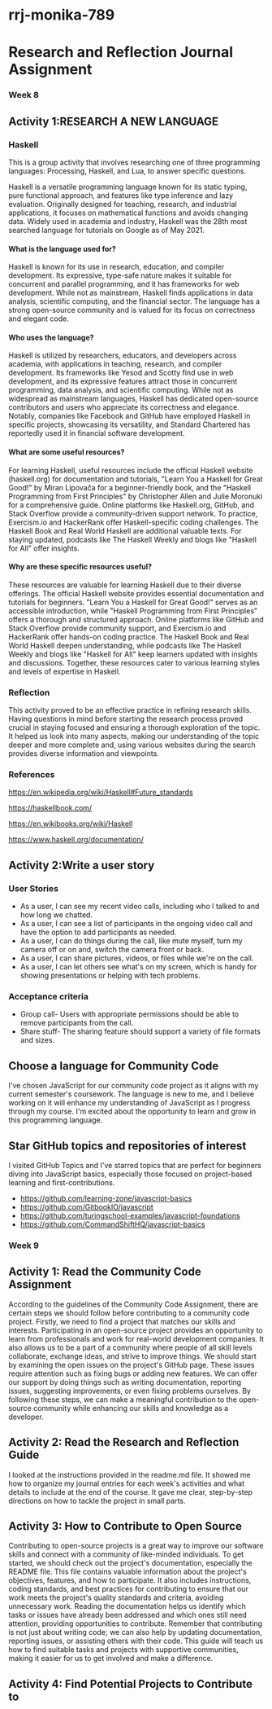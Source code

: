 # rrj-monika-789

# Research and Reflection Journal Assignment

### Week 8

## Activity 1:RESEARCH A NEW LANGUAGE

### Haskell

This is a group activity that involves researching one of three programming languages: Processing, Haskell, and Lua, to answer specific questions.

 Haskell is a versatile programming language known for its static typing, pure functional approach, and features like type inference and lazy evaluation. Originally designed for teaching, research, and industrial applications, it focuses on mathematical functions and avoids changing data. Widely used in academia and industry, Haskell was the 28th most searched language for tutorials on Google as of May 2021.

#### What is the language used for?

Haskell is known for its use in research, education, and compiler development. Its expressive, type-safe nature makes it suitable for concurrent and parallel programming, and it has frameworks for web development. While not as mainstream, Haskell finds applications in data analysis, scientific computing, and the financial sector. The language has a strong open-source community and is valued for its focus on correctness and elegant code.

#### Who uses the language?

 Haskell is utilized by researchers, educators, and developers across academia, with applications in teaching, research, and compiler development. Its frameworks like Yesod and Scotty find use in web development, and its expressive features attract those in concurrent programming, data analysis, and scientific computing. While not as widespread as mainstream languages, Haskell has dedicated open-source contributors and users who appreciate its correctness and elegance. Notably, companies like Facebook and GitHub have employed Haskell in specific projects, showcasing its versatility, and Standard Chartered has reportedly used it in financial software development.

#### What are some useful resources?
  
For learning Haskell, useful resources include the official Haskell website (haskell.org) for documentation and tutorials, "Learn You a Haskell for Great Good!" by Miran Lipovača for a beginner-friendly book, and the "Haskell Programming from First Principles" by Christopher Allen and Julie Moronuki for a comprehensive guide. Online platforms like Haskell.org, GitHub, and Stack Overflow provide a community-driven support network. To practice, Exercism.io and HackerRank offer Haskell-specific coding challenges. The Haskell Book and Real World Haskell are additional valuable texts. For staying updated, podcasts like The Haskell Weekly and blogs like "Haskell for All" offer insights.

#### Why are these specific resources useful?

These resources are valuable for learning Haskell due to their diverse offerings. The official Haskell website provides essential documentation and tutorials for beginners. "Learn You a Haskell for Great Good!" serves as an accessible introduction, while "Haskell Programming from First Principles" offers a thorough and structured approach. Online platforms like GitHub and Stack Overflow provide community support, and Exercism.io and HackerRank offer hands-on coding practice. The Haskell Book and Real World Haskell deepen understanding, while podcasts like The Haskell Weekly and blogs like "Haskell for All" keep learners updated with insights and discussions. Together, these resources cater to various learning styles and levels of expertise in Haskell.


 ### Reflection

This activity proved to be an effective practice in refining research skills. Having questions in mind before starting the research process proved crucial in staying focused and ensuring a thorough exploration of the topic. It helped us look into many aspects, making our understanding of the topic deeper and more complete and, using various websites during the search provides diverse information and viewpoints.

### References

https://en.wikipedia.org/wiki/Haskell#Future_standards

https://haskellbook.com/

https://en.wikibooks.org/wiki/Haskell

https://www.haskell.org/documentation/


## Activity 2:Write a user story

### User Stories

* As a user, I can see my recent video calls, including who I talked to and how long we chatted.
* As a user, I can see a list of participants in the ongoing video call and have the option to add participants as needed.
* As a user, I can do things during the call, like mute myself, turn my camera off or on and, switch the camera front or back.
* As a user, I can share pictures, videos, or files while we're on the call.
* As a user, I can let others see what's on my screen, which is handy for showing presentations or helping with tech problems.

### Acceptance criteria
* Group call-
     Users with appropriate permissions should be able to remove participants from the call.
* Share stuff-
    The sharing feature should support a variety of file formats and sizes.


## Choose a language for Community Code

I've chosen JavaScript for our community code project as it aligns with my current semester's coursework. The language is new to me, and I believe working on it will enhance my understanding of JavaScript as I progress through my course. I'm excited about the opportunity to learn and grow in this programming language.


## Star GitHub topics and repositories of interest

I visited GitHub Topics and I've starred topics that are perfect for beginners diving into JavaScript basics, especially those focused on project-based learning and first-contributions.
* https://github.com/learning-zone/javascript-basics
* https://github.com/GitbookIO/javascript
* https://github.com/turingschool-examples/javascript-foundations
* https://github.com/CommandShiftHQ/javascript-basics


###  Week 9

## Activity 1: Read the Community Code Assignment

According to the guidelines of the Community Code Assignment, there are certain steps we should follow before contributing to a community code project. Firstly, we need to find a project that matches our skills and interests. Participating in an open-source project provides an opportunity to learn from professionals and work for real-world development companies. It also allows us to be a part of a community where people of all skill levels collaborate, exchange ideas, and strive to improve things. We should start by examining the open issues on the project's GitHub page. These issues require attention such as fixing bugs or adding new features. We can offer our support by doing things such as writing documentation, reporting issues, suggesting improvements, or even fixing problems ourselves. By following these steps, we can make a meaningful contribution to the open-source community while enhancing our skills and knowledge as a developer.

## Activity 2: Read the Research and Reflection Guide

I looked at the instructions provided in the readme.md file. It showed me how to organize my journal entries for each week's activities and what details to include at the end of the course. It gave me clear, step-by-step directions on how to tackle the project in small parts.


## Activity 3: How to Contribute to Open Source

Contributing to open-source projects is a great way to improve our software skills and connect with a community of like-minded individuals. To get started, we should check out the project's documentation, especially the README file. This file contains valuable information about the project's objectives, features, and how to participate. It also includes instructions, coding standards, and best practices for contributing to ensure that our work meets the project's quality standards and criteria, avoiding unnecessary work. Reading the documentation helps us identify which tasks or issues have already been addressed and which ones still need attention, providing opportunities to contribute. Remember that contributing is not just about writing code; we can also help by updating documentation, reporting issues, or assisting others with their code. This guide will teach us how to find suitable tasks and projects with supportive communities, making it easier for us to get involved and make a difference.


## Activity 4: Find Potential Projects to Contribute to
 

